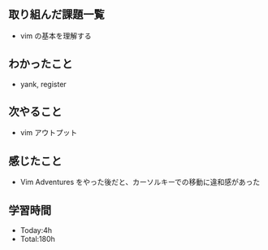 ## 取り組んだ課題一覧
- vim の基本を理解する
## わかったこと
- yank, register 
## 次やること
- vim アウトプット
## 感じたこと
- Vim Adventures をやった後だと、カーソルキーでの移動に違和感があった
## 学習時間
- Today:4h
- Total:180h
